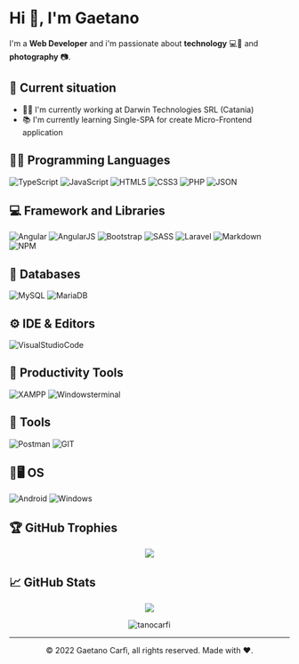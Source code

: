# Hi 👋, I'm Gaetano

I'm a **Web Developer** and i'm passionate about **technology** 💻📱 and **photography** 📷.

## 🚀 Current situation
- 👨‍💻 I'm currently working at Darwin Technologies SRL (Catania)
- 📚 I'm currently learning Single-SPA for create Micro-Frontend application

## 👨‍💻 Programming Languages
![TypeScript](https://img.shields.io/badge/TypeScript-007ACC?style=for-the-badge&logo=typescript&logoColor=white)
![JavaScript](https://img.shields.io/badge/JavaScript-323330?style=for-the-badge&logo=javascript&logoColor=F7DF1E)
![HTML5](https://img.shields.io/badge/HTML5-E34F26?style=for-the-badge&logo=html5&logoColor=white)
![CSS3](https://img.shields.io/badge/CSS3-1572B6?style=for-the-badge&logo=css3&logoColor=white)
![PHP](https://img.shields.io/badge/PHP-777BB4?style=for-the-badge&logo=php&logoColor=white)
![JSON](https://img.shields.io/badge/json-5E5C5C?style=for-the-badge&logo=json&logoColor=white)

## 💻 Framework and Libraries
![Angular](https://img.shields.io/badge/Angular-DD0031?style=for-the-badge&logo=angular&logoColor=white)
![AngularJS](https://img.shields.io/badge/AngularJS-E23237?style=for-the-badge&logo=angularjs&logoColor=white)
![Bootstrap](https://img.shields.io/badge/Bootstrap-563D7C?style=for-the-badge&logo=bootstrap&logoColor=white)
![SASS](https://img.shields.io/badge/Sass-CC6699?style=for-the-badge&logo=sass&logoColor=white)
![Laravel](https://img.shields.io/badge/Laravel-FF2D20?style=for-the-badge&logo=laravel&logoColor=white)
![Markdown](https://img.shields.io/badge/Markdown-000000?style=for-the-badge&logo=markdown&logoColor=white)
![NPM](https://img.shields.io/badge/npm-CB3837?style=for-the-badge&logo=npm&logoColor=white)

## 💾 Databases
![MySQL](https://img.shields.io/badge/MySQL-005C84?style=for-the-badge&logo=mysql&logoColor=white)
![MariaDB](https://img.shields.io/badge/MariaDB-003545?style=for-the-badge&logo=mariadb&logoColor=white)

## ⚙️ IDE & Editors
![VisualStudioCode](	https://img.shields.io/badge/VSCode-0078D4?style=for-the-badge&logo=visual%20studio%20code&logoColor=white)

## 🔨 Productivity Tools
![XAMPP](https://img.shields.io/badge/Xampp-F37623?style=for-the-badge&logo=xampp&logoColor=white)
![Windowsterminal](https://img.shields.io/badge/windows%20terminal-4D4D4D?style=for-the-badge&logo=windows%20terminal&logoColor=white)

## 🦾 Tools
![Postman](https://img.shields.io/badge/Postman-FF6C37?style=for-the-badge&logo=postman&logoColor=white)
![GIT](https://img.shields.io/badge/GIT-E44C30?style=for-the-badge&logo=git&logoColor=white)

## 📱🖥️ OS
![Android](https://img.shields.io/badge/Android-3DDC84?style=for-the-badge&logo=android&logoColor=white)
![Windows](https://img.shields.io/badge/Windows-0078D6?style=for-the-badge&logo=windows&logoColor=white)

## 🏆 GitHub Trophies
<p align="center" style="witdh:100%">
  <img src="https://github-profile-trophy.vercel.app/?username=tanocarfi&theme=dracula&no-frame=false&no-bg=false&margin-w=4&row=1" />
</p>

## 📈 GitHub Stats
<p align = "center">
  <img src="https://github-readme-streak-stats.herokuapp.com/?user=tanocarfi&theme=dracula&show_icons=true&count_private=true&hide_border=true&line_height=25"/>
</p>
<p align = "center">
    <img src="https://github-readme-stats.vercel.app/api?username=tanocarfi&theme=dracula&show_icons=true&count_private=true&hide_border=true&line_height=25" alt="tanocarfi">
</p>

---
<p align="center"> © 2022 Gaetano Carfì, all rights reserved. Made with ❤️. </p>
